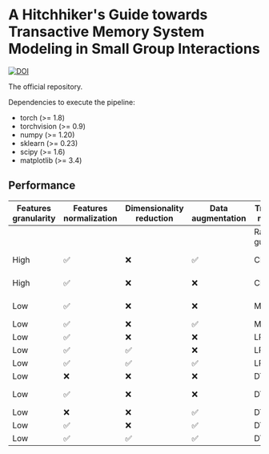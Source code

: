 # A Hitchhiker's Guide towards Transactive Memory System Modeling in Small Group Interactions

[![DOI](https://zenodo.org/badge/doi/10.1145/3461615.3485414.svg)](http://dx.doi.org/10.1145/3461615.3485414)

The official repository.

Dependencies to execute the pipeline:
* torch (>= 1.8)
* torchvision (>= 0.9)
* numpy (>= 1.20)
* sklearn (>= 0.23)
* scipy (>= 1.6)
* matplotlib (>= 3.4)

## Performance

|Features granularity| Features normalization| Dimensionality reduction | Data augmentation| Trained model | Specialization | Credibility  | Coordination
|--------------------|-----------------------|--------------------------|------------------|---------------|----------------|--------------|-------------
|                    |                       |                          |                  |Random guess   |20.0            |20.0          |20.0
|High  | ✅| ❌ |  ✅  | CNN | **46.8 ± 20.9** | 46.5 ± 20.3|25.7 ± 16.6
|High  |  ✅ | ❌ | ❌  | CNN | 43.3 ± 10.1 | 38.9 ± 10.8 | 16.7 ± 8.6
|Low   |  ✅ | ❌ | ❌  | MLP | 37.0 ± 17.0 | 55.6 ± 12.0 | 27.6 ± 17.1
|Low   |  ✅ | ❌ |  ✅  | MLP | 30.8 ± 3.8 | 28.8 ± 5.7 | 50.0
|Low   |  ✅ | ❌ | ❌  | LR  | 25.0 \* | 25.0 | 27.5 
|Low   |  ✅ |  ✅ | ❌  | LR | 43.3 | 40.0 | 33.3
|Low   |  ✅ |  ✅ |  ✅  | LR | 50.5 | 51.7 | 58.3
|Low   | ❌ | ❌ | ❌  | DT  | 45.7 ± 7.3 | 57.1 ± 2.6 | 59.1 ± 7.2
|Low   |  ✅ | ❌ | ❌  | DT |44.8 ± 7.7$ | 41.2 ± 7.3$ | 59.2 ± 6.8
|Low   | ❌ | ❌ |  ✅  | DT |42.8 ± 3.8 | 54.2 ± 2.6 |80.0
|Low   |  ✅ | ❌ |  ✅  | DT |42.8 ± 3.8 | 54.2 ± 2.6 | 80.0 ± 1.1
|Low   |  ✅ |  ✅ |  ✅  | DT | **51.8 ± 2.1**|**58.3** | **83.3**
